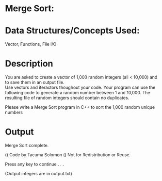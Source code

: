 
Merge Sort:
===========


Data Structures/Concepts Used:
==============================
Vector, Functions, File I/O


Description
===========
You are asked to create a vector of 1,000 random integers (all < 10,000) and to save them in an output file.  
Use vectors and iteractors thoughout your code. Your program can use the following code to generate a random number between 1 and 10,000.
The resulting file of random integers should contain no duplicates.  

Please write a Merge Sort program in C++ to sort the 1,000 random unique numbers


Output
======
Merge Sort complete.


() Code by Tacuma Solomon
() Not for Redistribution or Reuse.

Press any key to continue . . .

(Output integers are in output.txt)
